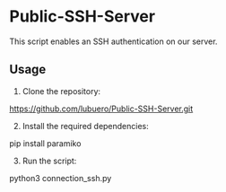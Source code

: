# Public-SSH-Server

This script enables an SSH authentication on our server.

## Usage

1. Clone the repository:

https://github.com/lubuero/Public-SSH-Server.git

2. Install the required dependencies:

pip install paramiko


3. Run the script:

python3 connection_ssh.py
